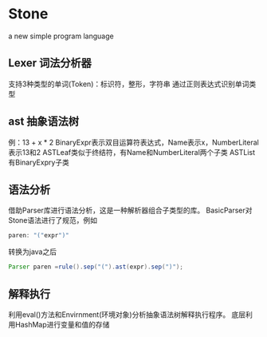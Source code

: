 ﻿# Stone
a new simple program language


## Lexer 词法分析器
支持3种类型的单词(Token)：标识符，整形，字符串
通过正则表达式识别单词类型

## ast 抽象语法树
例：13 + x * 2  BinaryExpr表示双目运算符表达式，Name表示x，NumberLiteral表示13和2
ASTLeaf类似于终结符，有Name和NumberLiteral两个子类
ASTList有BinaryExpry子类

## 语法分析
借助Parser库进行语法分析，这是一种解析器组合子类型的库。
BasicParser对Stone语法进行了规范，例如
``` java
paren: "("expr")"
``` 
转换为java之后
``` java
Parser paren =rule().sep("(").ast(expr).sep(")");
```

## 解释执行
利用eval()方法和Envirnment(环境对象)分析抽象语法树解释执行程序。
底层利用HashMap进行变量和值的存储